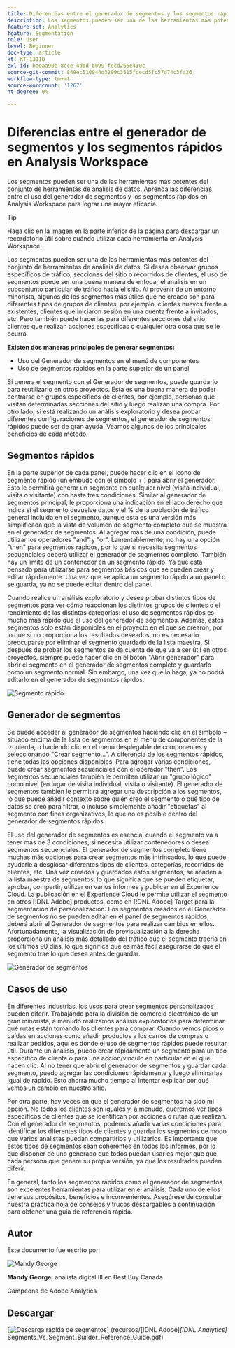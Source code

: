 ```yaml
---
title: Diferencias entre el generador de segmentos y los segmentos rápidos en Analysis Workspace
description: Los segmentos pueden ser una de las herramientas más potentes del conjunto de herramientas de análisis de datos. Aprenda las diferencias entre el uso del generador de segmentos y los segmentos rápidos en Analysis Workspace para lograr una mayor eficacia.
feature-set: Analytics
feature: Segmentation
role: User
level: Beginner
doc-type: article
kt: KT-13118
exl-id: baeaa90e-8cce-4ddd-b099-fecd266e410c
source-git-commit: 849ec510944d3299c3515fcecd5fc57d74c3fa26
workflow-type: tm+mt
source-wordcount: '1267'
ht-degree: 0%

---
```


# Diferencias entre el generador de segmentos y los segmentos rápidos en Analysis Workspace

Los segmentos pueden ser una de las herramientas más potentes del conjunto de herramientas de análisis de datos. Aprenda las diferencias entre el uso del generador de segmentos y los segmentos rápidos en Analysis Workspace para lograr una mayor eficacia.

>[!TIP]
>
> Haga clic en la imagen en la parte inferior de la página para descargar un recordatorio útil sobre cuándo utilizar cada herramienta en Analysis Workspace.

Los segmentos pueden ser una de las herramientas más potentes del conjunto de herramientas de análisis de datos. Si desea observar grupos específicos de tráfico, secciones del sitio o recorridos de clientes, el uso de segmentos puede ser una buena manera de enfocar el análisis en un subconjunto particular de tráfico hacia el sitio. Al provenir de un entorno minorista, algunos de los segmentos más útiles que he creado son para diferentes tipos de grupos de clientes, por ejemplo, clientes nuevos frente a existentes, clientes que iniciaron sesión en una cuenta frente a invitados, etc. Pero también puede hacerlas para diferentes secciones del sitio, clientes que realizan acciones específicas o cualquier otra cosa que se le ocurra.

**Existen dos maneras principales de generar segmentos:**

* Uso del Generador de segmentos en el menú de componentes
* Uso de segmentos rápidos en la parte superior de un panel

Si genera el segmento con el Generador de segmentos, puede guardarlo para reutilizarlo en otros proyectos. Esta es una buena manera de poder centrarse en grupos específicos de clientes, por ejemplo, personas que visitan determinadas secciones del sitio y luego realizan una compra. Por otro lado, si está realizando un análisis exploratorio y desea probar diferentes configuraciones de segmentos, el generador de segmentos rápidos puede ser de gran ayuda. Veamos algunos de los principales beneficios de cada método.

## Segmentos rápidos

En la parte superior de cada panel, puede hacer clic en el icono de segmento rápido (un embudo con el símbolo + ) para abrir el generador. Esto le permitirá generar un segmento en cualquier nivel (visita individual, visita o visitante) con hasta tres condiciones. Similar al generador de segmentos principal, le proporciona una indicación en el lado derecho que indica si el segmento devuelve datos y el % de la población de tráfico general incluida en el segmento, aunque esta es una versión más simplificada que la vista de volumen de segmento completo que se muestra en el generador de segmentos. Al agregar más de una condición, puede utilizar los operadores &quot;and&quot; y &quot;or&quot;. Lamentablemente, no hay una opción &quot;then&quot; para segmentos rápidos, por lo que si necesita segmentos secuenciales deberá utilizar el generador de segmentos completo. También hay un límite de un contenedor en un segmento rápido. Ya que está pensado para utilizarse para segmentos básicos que se pueden crear y editar rápidamente. Una vez que se aplica un segmento rápido a un panel o se guarda, ya no se puede editar dentro del panel.

Cuando realice un análisis exploratorio y desee probar distintos tipos de segmentos para ver cómo reaccionan los distintos grupos de clientes o el rendimiento de las distintas categorías: el uso de segmentos rápidos es mucho más rápido que el uso del generador de segmentos. Además, estos segmentos solo están disponibles en el proyecto en el que se crearon, por lo que si no proporciona los resultados deseados, no es necesario preocuparse por eliminar el segmento guardado de la lista maestra. Si después de probar los segmentos se da cuenta de que va a ser útil en otros proyectos, siempre puede hacer clic en el botón &quot;Abrir generador&quot; para abrir el segmento en el generador de segmentos completo y guardarlo como un segmento normal. Sin embargo, una vez que lo haga, ya no podrá editarlo en el generador de segmentos rápidos.

![Segmento rápido](assets/quick-segement.png)

## Generador de segmentos

Se puede acceder al generador de segmentos haciendo clic en el símbolo + situado encima de la lista de segmentos en el menú de componentes de la izquierda, o haciendo clic en el menú desplegable de componentes y seleccionando &quot;Crear segmento...&quot;. A diferencia de los segmentos rápidos, tiene todas las opciones disponibles. Para agregar varias condiciones, puede crear segmentos secuenciales con el operador &quot;then&quot;. Los segmentos secuenciales también le permiten utilizar un &quot;grupo lógico&quot; como nivel (en lugar de visita individual, visita o visitante). El generador de segmentos también le permitirá agregar una descripción a los segmentos, lo que puede añadir contexto sobre quién creó el segmento o qué tipo de datos se creó para filtrar, o incluso simplemente añadir &quot;etiquetas&quot; al segmento con fines organizativos, lo que no es posible dentro del generador de segmentos rápidos.

El uso del generador de segmentos es esencial cuando el segmento va a tener más de 3 condiciones, si necesita utilizar contenedores o desea segmentos secuenciales. El generador de segmentos completo tiene muchas más opciones para crear segmentos más intrincados, lo que puede ayudarle a desglosar diferentes tipos de clientes, categorías, recorridos de clientes, etc. Una vez creados y guardados estos segmentos, se añaden a la lista maestra de segmentos, lo que significa que se pueden etiquetar, aprobar, compartir, utilizar en varios informes y publicar en el Experience Cloud. La publicación en el Experience Cloud le permite utilizar el segmento en otros [!DNL Adobe] productos, como en [!DNL Adobe] Target para la segmentación de personalización. Los segmentos creados en el Generador de segmentos no se pueden editar en el panel de segmentos rápidos, deberá abrir el Generador de segmentos para realizar cambios en ellos. Afortunadamente, la visualización de previsualización a la derecha proporciona un análisis más detallado del tráfico que el segmento traería en los últimos 90 días, lo que significa que es más fácil asegurarse de que el segmento trae lo que desea antes de guardar.

![Generador de segmentos](assets/segment-builder-quick.png)

## Casos de uso

En diferentes industrias, los usos para crear segmentos personalizados pueden diferir. Trabajando para la división de comercio electrónico de un gran minorista, a menudo realizamos análisis exploratorios para determinar qué rutas están tomando los clientes para comprar. Cuando vemos picos o caídas en acciones como añadir productos a los carros de compras o realizar pedidos, aquí es donde el uso de segmentos rápidos puede resultar útil. Durante un análisis, puedo crear rápidamente un segmento para un tipo específico de cliente o para una acción/vínculo en particular en el que hacen clic. Al no tener que abrir el generador de segmentos y guardar cada segmento, puedo agregar las condiciones rápidamente y luego eliminarlas igual de rápido. Esto ahorra mucho tiempo al intentar explicar por qué vemos un cambio en nuestro sitio.

Por otra parte, hay veces en que el generador de segmentos ha sido mi opción. No todos los clientes son iguales y, a menudo, queremos ver tipos específicos de clientes que se identifican por acciones o rutas que realizan. Con el generador de segmentos, podemos añadir varias condiciones para identificar los diferentes tipos de clientes y guardar los segmentos de modo que varios analistas puedan compartirlos y utilizarlos. Es importante que estos tipos de segmentos sean coherentes en todos los informes, por lo que disponer de uno generado que todos puedan usar es mejor que que cada persona que genere su propia versión, ya que los resultados pueden diferir.

En general, tanto los segmentos rápidos como el generador de segmentos son excelentes herramientas para utilizar en el análisis. Cada uno de ellos tiene sus propósitos, beneficios e inconvenientes. Asegúrese de consultar nuestra práctica hoja de consejos y trucos descargables a continuación para obtener una guía de referencia rápida.

## Autor

Este documento fue escrito por:

![Mandy George](assets/mandy-george-2.png)

**Mandy George**, analista digital III en Best Buy Canada

Campeona de Adobe Analytics

## Descargar

[![Descarga rápida de segmentos](assets/quick-segments-download-small.jpg)] (recursos/[!DNL Adobe]_[!DNL Analytics]_&#x200B;Segments_Vs_Segment_Builder_Reference_Guide.pdf)
